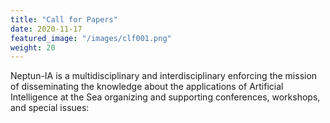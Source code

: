 ```yaml
---
title: "Call for Papers"
date: 2020-11-17
featured_image: "/images/clf001.png"
weight: 20
---
```


Neptun-IA is a multidisciplinary and interdisciplinary enforcing the mission of disseminating the knowledge about the applications of Artificial Intelligence at the Sea organizing and supporting conferences, workshops, and special issues:
